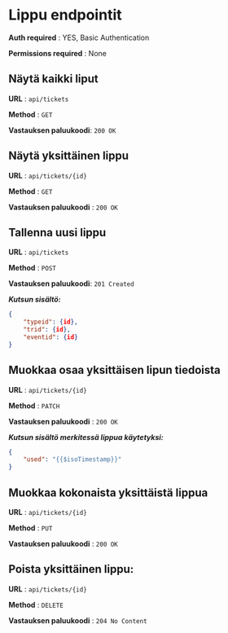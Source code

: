 # Lippu endpointit
**Auth required** : YES, Basic Authentication

**Permissions required** : None

## Näytä kaikki liput

**URL** : `api/tickets`

**Method** : `GET`

**Vastauksen paluukoodi**: `200 OK`

## Näytä yksittäinen lippu

**URL** : `api/tickets/{id}`

**Method** : `GET`

**Vastauksen paluukoodi** : `200 OK`

## Tallenna uusi lippu

**URL** : `api/tickets`

**Method** : `POST`

**Vastauksen paluukoodi**: `201 Created`

***Kutsun sisältö:***
```json
{
    "typeid": {id},
    "trid": {id},
    "eventid": {id}
}
```

## Muokkaa osaa yksittäisen lipun tiedoista
**URL** : `api/tickets/{id}`

**Method** : `PATCH`

**Vastauksen paluukoodi** : `200 OK`

***Kutsun sisältö merkitessä lippua käytetyksi:***
```json
{
    "used": "{{$isoTimestamp}}"
}
```

## Muokkaa kokonaista yksittäistä lippua

**URL** : `api/tickets/{id}`

**Method** : `PUT`

**Vastauksen paluukoodi** : `200 OK`

## Poista yksittäinen lippu:  
**URL** : `api/tickets/{id}`

**Method** : `DELETE`

**Vastauksen paluukoodi** : `204 No Content`